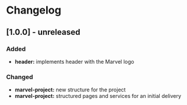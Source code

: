 # Changelog

## [1.0.0] - unreleased

### Added

* **header:** implements header with the Marvel logo

### Changed

* **marvel-project:** new structure for the project
* **marvel-project:** structured pages and services for an initial delivery
